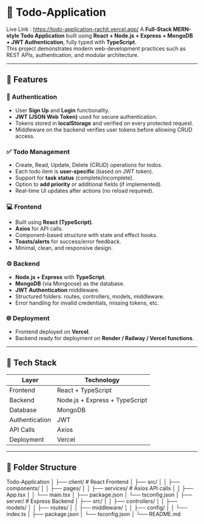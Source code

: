 # 📝 Todo-Application
Live Link : https://todo-application-rachit.vercel.app/
A **Full-Stack MERN-style Todo Application** built using **React + Node.js + Express + MongoDB + JWT Authentication**, fully typed with **TypeScript**.  
This project demonstrates modern web-development practices such as REST APIs, authentication, and modular architecture.

---

## 🚀 Features

### 🔐 Authentication
- User **Sign Up** and **Login** functionality.
- **JWT (JSON Web Token)** used for secure authentication.
- Tokens stored in **localStorage** and verified on every protected request.
- Middleware on the backend verifies user tokens before allowing CRUD access.

### ✅ Todo Management
- Create, Read, Update, Delete (CRUD) operations for todos.
- Each todo item is **user-specific** (based on JWT token).
- Support for **task status** (complete/incomplete).
- Option to **add priority** or additional fields (if implemented).
- Real-time UI updates after actions (no reload required).

### 💻 Frontend
- Built using **React (TypeScript)**.
- **Axios** for API calls.
- Component-based structure with state and effect hooks.
- **Toasts/alerts** for success/error feedback.
- Minimal, clean, and responsive design.

### ⚙️ Backend
- **Node.js + Express** with **TypeScript**.
- **MongoDB** (via Mongoose) as the database.
- **JWT Authentication** middleware.
- Structured folders: routes, controllers, models, middleware.
- Error handling for invalid credentials, missing tokens, etc.

### 🌐 Deployment
- Frontend deployed on **Vercel**.
- Backend ready for deployment on **Render / Railway / Vercel functions**.

---

## 🧩 Tech Stack

| Layer | Technology |
|-------|-------------|
| Frontend | React + TypeScript |
| Backend | Node.js + Express + TypeScript |
| Database | MongoDB |
| Authentication | JWT |
| API Calls | Axios |
| Deployment | Vercel |

---

## 📂 Folder Structure

Todo-Application
│
├── client/ # React Frontend
│ ├── src/
│ │ ├── components/
│ │ ├── pages/
│ │ ├── services/ # Axios API calls
│ │ ├── App.tsx
│ │ └── main.tsx
│ ├── package.json
│ └── tsconfig.json
│
├── server/ # Express Backend
│ ├── src/
│ │ ├── controllers/
│ │ ├── models/
│ │ ├── routes/
│ │ ├── middleware/
│ │ ├── config/
│ │ └── index.ts
│ ├── package.json
│ └── tsconfig.json
│
└── README.md

